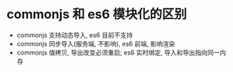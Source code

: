 # commonjs 和 es6 模块化的区别

* commonjs 支持动态导入, es6 目前不支持
* commonjs 同步导入(服务端, 不影响), es6 前端, 影响渲染
* commonjs 值拷贝, 导出改变必须重启; es6 实时绑定, 导入和导出指向同一内存